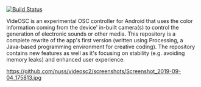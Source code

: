 [![Build Status](https://travis-ci.org/nuss/VideOSC2.svg)](https://travis-ci.org/nuss/VideOSC2)

VideOSC is an experimental OSC controller for Android that uses the color information coming from the device' in-built camera(s) to control the generation of electronic sounds or other media.
This repository is a complete rewrite of the app's first version (written using Processing, a Java-based programming environment for creative coding). The repository contains new features as well as it's focusing on stability (e.g. avoiding memory leaks) and enhanced user experience.

https://github.com/nuss/videosc2/screenshots/Screenshot_2019-09-04_175813.jpg
